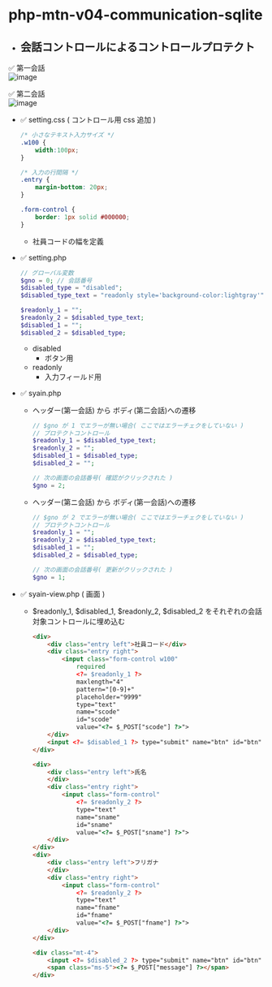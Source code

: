 # php-mtn-v04-communication-sqlite

- ## 会話コントロールによるコントロールプロテクト

✅ 第一会話\
![image](https://github.com/winofsql/php-mtn-v04-communication-sqlite/assets/1501327/8b96a9fd-dd76-4902-a9c4-45d60e32b01f)

✅ 第二会話\
![image](https://github.com/winofsql/php-mtn-v04-communication-sqlite/assets/1501327/0f2d5f8f-584e-4c27-8539-deb3bbe1310a)

- ✅ setting.css ( コントロール用 css 追加 )
    ```css
    /* 小さなテキスト入力サイズ */
    .w100 {
        width:100px;
    }
    
    /* 入力の行間隔 */
    .entry {
        margin-bottom: 20px;
    }
    
    .form-control {
        border: 1px solid #000000;
    }
    ``` 
    - 社員コードの幅を定義
- ✅ setting.php
    ```php
    // グローバル変数
    $gno = 0; // 会話番号
    $disabled_type = "disabled";
    $disabled_type_text = "readonly style='background-color:lightgray'";
    
    $readonly_1 = "";
    $readonly_2 = $disabled_type_text;
    $disabled_1 = "";
    $disabled_2 = $disabled_type;
    ```
    - disabled
        - ボタン用
    - readonly
        - 入力フィールド用

- ✅ syain.php
    - ヘッダー(第一会話) から ボディ(第二会話)への遷移
        ```php
        // $gno が 1 でエラーが無い場合( ここではエラーチェクをしていない )
        // プロテクトコントロール
        $readonly_1 = $disabled_type_text;
        $readonly_2 = "";
        $disabled_1 = $disabled_type;
        $disabled_2 = "";
       
        // 次の画面の会話番号( 確認がクリックされた )
        $gno = 2;
        ```

    - ヘッダー(第ニ会話) から ボディ(第一会話)への遷移
        ```php
        // $gno が 2 でエラーが無い場合( ここではエラーチェクをしていない )
        // プロテクトコントロール
        $readonly_1 = "";
        $readonly_2 = $disabled_type_text;
        $disabled_1 = "";
        $disabled_2 = $disabled_type;
        
        // 次の画面の会話番号( 更新がクリックされた )
        $gno = 1;
        ```

- ✅ syain-view.php ( 画面 )
    - $readonly_1, $disabled_1, $readonly_2, $disabled_2 をそれぞれの会話対象コントロールに埋め込む
        ```html
        <div>
            <div class="entry left">社員コード</div>
            <div class="entry right">
                <input class="form-control w100"
                    required
                    <?= $readonly_1 ?>
                    maxlength="4"
                    pattern="[0-9]+"
                    placeholder="9999"
                    type="text"
                    name="scode"
                    id="scode"
                    value="<?= $_POST["scode"] ?>">
            </div>
            <input <?= $disabled_1 ?> type="submit" name="btn" id="btn" class="btn btn-primary ms-4" value="確認">
        </div>
        
        <div>
            <div class="entry left">氏名
            </div>
            <div class="entry right">
                <input class="form-control"
                    <?= $readonly_2 ?>
                    type="text"
                    name="sname"
                    id="sname"
                    value="<?= $_POST["sname"] ?>">
            </div>
        </div>
        <div>
            <div class="entry left">フリガナ
            </div>
            <div class="entry right">
                <input class="form-control"
                    <?= $readonly_2 ?>
                    type="text"
                    name="fname"
                    id="fname"
                    value="<?= $_POST["fname"] ?>">
            </div>
        </div>
        
        <div class="mt-4">
            <input <?= $disabled_2 ?> type="submit" name="btn" id="btn" class="btn btn-primary" value="更新">
            <span class="ms-5"><?= $_POST["message"] ?></span>
        </div>
        ```
